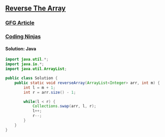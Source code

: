 ## [Reverse The Array](https://www.codingninjas.com/studio/problems/reverse-the-array_1262298)
### [GFG Article](https://www.geeksforgeeks.org/write-a-program-to-reverse-an-array-or-string/)
### [Coding Ninjas](https://www.codingninjas.com/studio/problems/reverse-the-array_1262298)

#### Solution: Java
```java
import java.util.*;
import java.io.*;
import java.util.ArrayList;

public class Solution {
    public static void reverseArray(ArrayList<Integer> arr, int m) {
        int l = m + 1;
        int r = arr.size() - 1;

        while(l < r) {
            Collections.swap(arr, l, r);
            l++;
            r--;
        }
    }
}
```